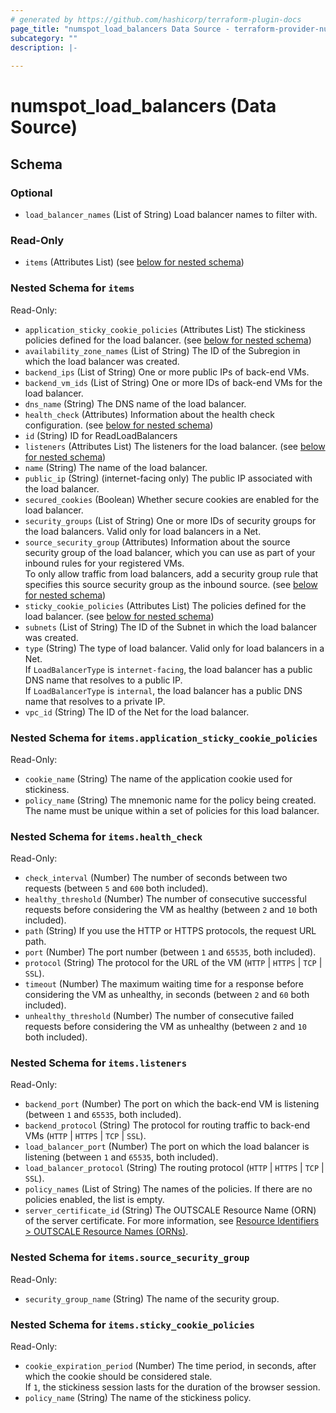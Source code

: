 ```yaml
---
# generated by https://github.com/hashicorp/terraform-plugin-docs
page_title: "numspot_load_balancers Data Source - terraform-provider-numspot"
subcategory: ""
description: |-
  
---
```


# numspot_load_balancers (Data Source)





<!-- schema generated by tfplugindocs -->
## Schema

### Optional

- `load_balancer_names` (List of String) Load balancer names to filter with.

### Read-Only

- `items` (Attributes List) (see [below for nested schema](#nestedatt--items))

<a id="nestedatt--items"></a>
### Nested Schema for `items`

Read-Only:

- `application_sticky_cookie_policies` (Attributes List) The stickiness policies defined for the load balancer. (see [below for nested schema](#nestedatt--items--application_sticky_cookie_policies))
- `availability_zone_names` (List of String) The ID of the Subregion in which the load balancer was created.
- `backend_ips` (List of String) One or more public IPs of back-end VMs.
- `backend_vm_ids` (List of String) One or more IDs of back-end VMs for the load balancer.
- `dns_name` (String) The DNS name of the load balancer.
- `health_check` (Attributes) Information about the health check configuration. (see [below for nested schema](#nestedatt--items--health_check))
- `id` (String) ID for ReadLoadBalancers
- `listeners` (Attributes List) The listeners for the load balancer. (see [below for nested schema](#nestedatt--items--listeners))
- `name` (String) The name of the load balancer.
- `public_ip` (String) (internet-facing only) The public IP associated with the load balancer.
- `secured_cookies` (Boolean) Whether secure cookies are enabled for the load balancer.
- `security_groups` (List of String) One or more IDs of security groups for the load balancers. Valid only for load balancers in a Net.
- `source_security_group` (Attributes) Information about the source security group of the load balancer, which you can use as part of your inbound rules for your registered VMs.<br />
To only allow traffic from load balancers, add a security group rule that specifies this source security group as the inbound source. (see [below for nested schema](#nestedatt--items--source_security_group))
- `sticky_cookie_policies` (Attributes List) The policies defined for the load balancer. (see [below for nested schema](#nestedatt--items--sticky_cookie_policies))
- `subnets` (List of String) The ID of the Subnet in which the load balancer was created.
- `type` (String) The type of load balancer. Valid only for load balancers in a Net.<br />
If `LoadBalancerType` is `internet-facing`, the load balancer has a public DNS name that resolves to a public IP.<br />
If `LoadBalancerType` is `internal`, the load balancer has a public DNS name that resolves to a private IP.
- `vpc_id` (String) The ID of the Net for the load balancer.

<a id="nestedatt--items--application_sticky_cookie_policies"></a>
### Nested Schema for `items.application_sticky_cookie_policies`

Read-Only:

- `cookie_name` (String) The name of the application cookie used for stickiness.
- `policy_name` (String) The mnemonic name for the policy being created. The name must be unique within a set of policies for this load balancer.


<a id="nestedatt--items--health_check"></a>
### Nested Schema for `items.health_check`

Read-Only:

- `check_interval` (Number) The number of seconds between two requests (between `5` and `600` both included).
- `healthy_threshold` (Number) The number of consecutive successful requests before considering the VM as healthy (between `2` and `10` both included).
- `path` (String) If you use the HTTP or HTTPS protocols, the request URL path.
- `port` (Number) The port number (between `1` and `65535`, both included).
- `protocol` (String) The protocol for the URL of the VM (`HTTP` \| `HTTPS` \| `TCP` \| `SSL`).
- `timeout` (Number) The maximum waiting time for a response before considering the VM as unhealthy, in seconds (between `2` and `60` both included).
- `unhealthy_threshold` (Number) The number of consecutive failed requests before considering the VM as unhealthy (between `2` and `10` both included).


<a id="nestedatt--items--listeners"></a>
### Nested Schema for `items.listeners`

Read-Only:

- `backend_port` (Number) The port on which the back-end VM is listening (between `1` and `65535`, both included).
- `backend_protocol` (String) The protocol for routing traffic to back-end VMs (`HTTP` \| `HTTPS` \| `TCP` \| `SSL`).
- `load_balancer_port` (Number) The port on which the load balancer is listening (between `1` and `65535`, both included).
- `load_balancer_protocol` (String) The routing protocol (`HTTP` \| `HTTPS` \| `TCP` \| `SSL`).
- `policy_names` (List of String) The names of the policies. If there are no policies enabled, the list is empty.
- `server_certificate_id` (String) The OUTSCALE Resource Name (ORN) of the server certificate. For more information, see [Resource Identifiers > OUTSCALE Resource Names (ORNs)](https://docs.outscale.com/en/userguide/Resource-Identifiers.html#_outscale_resource_names_orns).


<a id="nestedatt--items--source_security_group"></a>
### Nested Schema for `items.source_security_group`

Read-Only:

- `security_group_name` (String) The name of the security group.


<a id="nestedatt--items--sticky_cookie_policies"></a>
### Nested Schema for `items.sticky_cookie_policies`

Read-Only:

- `cookie_expiration_period` (Number) The time period, in seconds, after which the cookie should be considered stale.<br />
If `1`, the stickiness session lasts for the duration of the browser session.
- `policy_name` (String) The name of the stickiness policy.
